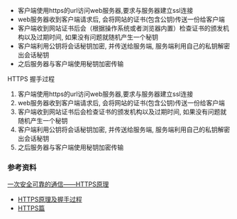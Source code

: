 

* 客户端使用https的url访问web服务器,要求与服务器建立ssl连接
* web服务器收到客户端请求后, 会将网站的证书(包含公钥)传送一份给客户端
* 客户端收到网站证书后会（根据操作系统或者浏览器内置）检查证书的颁发机构以及过期时间, 如果没有问题就随机产生一个秘钥
* 客户端利用公钥将会话秘钥加密, 并传送给服务端, 服务端利用自己的私钥解密出会话秘钥
* 之后服务器与客户端使用秘钥加密传输


HTTPS 握手过程

1. 客户端使用https的url访问web服务器,要求与服务器建立ssl连接
2. web服务器收到客户端请求后, 会将网站的证书(包含公钥)传送一份给客户端
3. 客户端收到网站证书后会检查证书的颁发机构以及过期时间, 如果没有问题就随机产生一个秘钥
4. 客户端利用公钥将会话秘钥加密, 并传送给服务端, 服务端利用自己的私钥解密出会话秘钥
5. 之后服务器与客户端使用秘钥加密传输

### 参考资料

[一次安全可靠的通信——HTTPS原理](https://developers.weixin.qq.com/community/develop/article/doc/000046a5fdc7802a15f7508b556413)
* [HTTPS原理及握手过程](https://github.com/liuhanqu/fe-interview/issues/1)
* [HTTPS篇](https://juejin.cn/post/6844904150115827725)